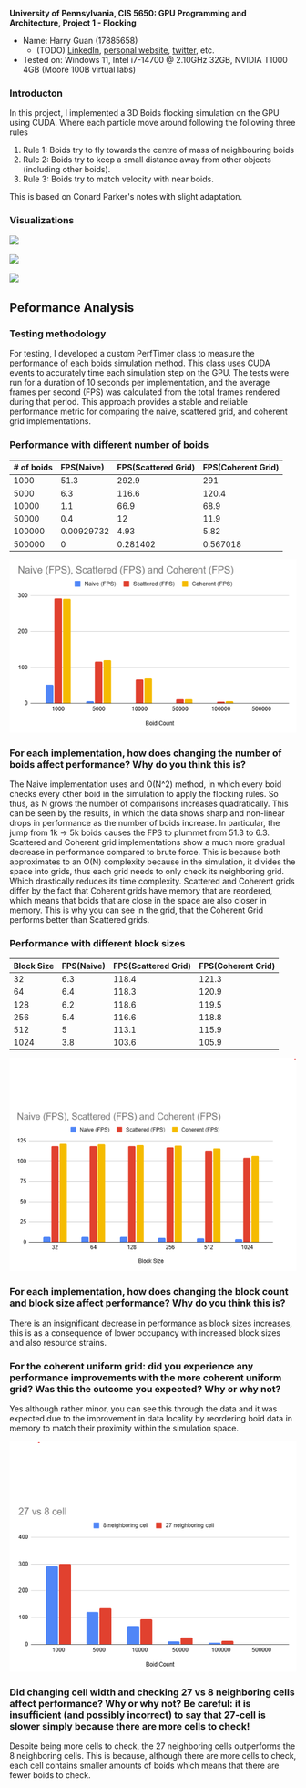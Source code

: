 **University of Pennsylvania, CIS 5650: GPU Programming and Architecture,
Project 1 - Flocking**

* Name: Harry Guan (17885658)
  * (TODO) [LinkedIn](), [personal website](), [twitter](), etc.
* Tested on: Windows 11, Intel i7-14700 @ 2.10GHz 32GB, NVIDIA T1000 4GB (Moore 100B virtual labs)

### Introducton
In this project, I implemented a 3D Boids flocking simulation on the GPU using CUDA. Where each particle move around following the following three rules

1. Rule 1: Boids try to fly towards the centre of mass of neighbouring boids
2. Rule 2: Boids try to keep a small distance away from other objects (including other boids).
3. Rule 3: Boids try to match velocity with near boids.

This is based on Conard Parker's notes with slight adaptation.

### Visualizations
![](images/boids-1.gif)

![](images/boids-2.gif)

![](images/boids-3.gif)

## Peformance Analysis

### Testing methodology
For testing, I developed a custom PerfTimer class to measure the performance of each boids simulation method. This class uses CUDA events to accurately time each simulation step on the GPU. The tests were run for a duration of 10 seconds per implementation, and the average frames per second (FPS) was calculated from the total frames rendered during that period. This approach provides a stable and reliable performance metric for comparing the naive, scattered grid, and coherent grid implementations.

### Performance with different number of boids 

| # of boids |FPS(Naive) | FPS(Scattered Grid) | FPS(Coherent Grid) |
| :--- | :--- | :--- | :--- |
| 1000 | 51.3 | 292.9 | 291 |
| 5000 | 6.3 | 116.6 | 120.4 |
| 10000 | 1.1 | 66.9 | 68.9 |
| 50000 | 0.4 | 12 | 11.9 |
| 100000 | 0.00929732 | 4.93 | 5.82 |
| 500000 | 0 | 0.281402 | 0.567018 |

![](images/graph-1.png)

### For each implementation, how does changing the number of boids affect performance? Why do you think this is?
The Naive implementation uses and O(N^2) method, in which every boid checks every other boid in the simulation to apply the flocking rules. So thus, as N grows the number of comparisons increases quadratically. This can be 
seen by the results, in which the data shows sharp and non-linear drops in performance as the number of boids increase. In particular, the jump from 1k -> 5k boids causes the FPS to plummet from 51.3 to 6.3.
Scattered and Coherent grid implementations show a much more gradual decrease in performance compared to brute force. This is because both approximates to an O(N) complexity because in the simulation, it divides the space into grids, thus each grid needs to only check its neighboring grid. Which drastically reduces its time complexity. Scattered and Coherent grids differ by the fact that Coherent grids have memory that are reordered, which means that boids that are close in the space are also closer in memory. This is why you can see in the grid, that the Coherent Grid performs better than Scattered grids. 

### Performance with different block sizes


| Block Size | FPS(Naive) | FPS(Scattered Grid) | FPS(Coherent Grid) |
| :--- | :--- | :--- | :--- |
| 32 | 6.3 | 118.4 | 121.3 |
| 64 | 6.4 | 118.3 | 120.9 |
| 128 | 6.2 | 118.6 | 119.5 |
| 256 | 5.4 | 116.6 | 118.8 |
| 512 | 5 | 113.1 | 115.9 |
| 1024 | 3.8 | 103.6 | 105.9 |

![](images/graph-2.png)

### For each implementation, how does changing the block count and block size affect performance? Why do you think this is?

There is an insignificant decrease in performance as block sizes increases, this is as a consequence of lower occupancy with increased block sizes and also resource strains. 


### For the coherent uniform grid: did you experience any performance improvements with the more coherent uniform grid? Was this the outcome you expected? Why or why not?

Yes although rather minor, you can see this through the data and it was expected due to the improvement in data locality by reordering boid data in memory to match their proximity within the simulation space.


![](images/graph-3.png)

### Did changing cell width and checking 27 vs 8 neighboring cells affect performance? Why or why not? Be careful: it is insufficient (and possibly incorrect) to say that 27-cell is slower simply because there are more cells to check!
Despite being more cells to check, the 27 neighboring cells outperforms the 8 neighboring cells. This is because, although there are more cells to check, each cell contains smaller amounts of boids which means that there are fewer boids to check.
